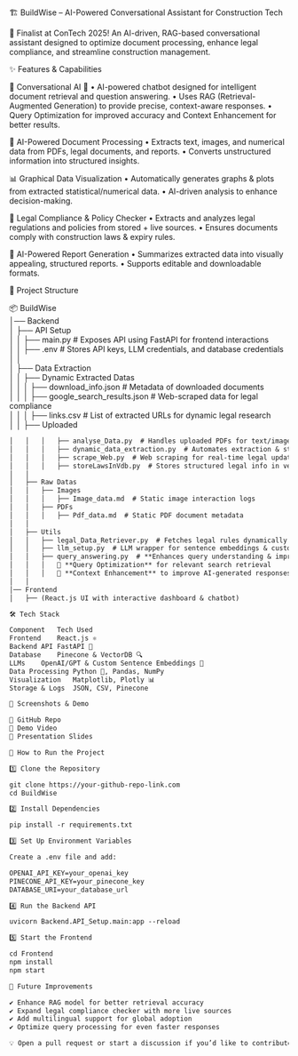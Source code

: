 🏗️ BuildWise – AI-Powered Conversational Assistant for Construction Tech

🚀 Finalist at ConTech 2025!
An AI-driven, RAG-based conversational assistant designed to optimize document processing, enhance legal compliance, and streamline construction management.

✨ Features & Capabilities

🔹 Conversational AI 🤖
	•	AI-powered chatbot designed for intelligent document retrieval and question answering.
	•	Uses RAG (Retrieval-Augmented Generation) to provide precise, context-aware responses.
	•	Query Optimization for improved accuracy and Context Enhancement for better results.

📑 AI-Powered Document Processing
	•	Extracts text, images, and numerical data from PDFs, legal documents, and reports.
	•	Converts unstructured information into structured insights.

📊 Graphical Data Visualization
	•	Automatically generates graphs & plots from extracted statistical/numerical data.
	•	AI-driven analysis to enhance decision-making.

📜 Legal Compliance & Policy Checker
	•	Extracts and analyzes legal regulations and policies from stored + live sources.
	•	Ensures documents comply with construction laws & expiry rules.

🔄 AI-Powered Report Generation
	•	Summarizes extracted data into visually appealing, structured reports.
	•	Supports editable and downloadable formats.

📁 Project Structure

📦 BuildWise  
│── Backend  
│   ├── API Setup  
│   │   ├── main.py  # Exposes API using FastAPI for frontend interactions  
│   │   ├── .env  # Stores API keys, LLM credentials, and database credentials  
│   │  
│   ├── Data Extraction  
│   │   ├── Dynamic Extracted Datas  
│   │   │   ├── download_info.json  # Metadata of downloaded documents  
│   │   │   ├── google_search_results.json  # Web-scraped data for legal compliance  
│   │   │   ├── links.csv  # List of extracted URLs for dynamic legal research  
│   │   ├── Uploaded

```markdown
│   │   │   ├── analyse_Data.py  # Handles uploaded PDFs for text/image extraction  
│   │   │   ├── dynamic_data_extraction.py  # Automates extraction & stores in Pinecone  
│   │   │   ├── scrape_Web.py  # Web scraping for real-time legal updates  
│   │   │   ├── storeLawsInVdb.py  # Stores structured legal info in vector DB  
│   │  
│   ├── Raw Datas  
│   │   ├── Images  
│   │   │   ├── Image_data.md  # Static image interaction logs  
│   │   ├── PDFs  
│   │   │   ├── Pdf_data.md  # Static PDF document metadata  
│   │  
│   ├── Utils  
│   │   ├── legal_Data_Retriever.py  # Fetches legal rules dynamically from the web  
│   │   ├── llm_setup.py  # LLM wrapper for sentence embeddings & custom functions  
│   │   ├── query_answering.py  # **Enhances query understanding & improves accuracy**  
│   │   │   📌 **Query Optimization** for relevant search retrieval  
│   │   │   📌 **Context Enhancement** to improve AI-generated responses  
│   │  
│── Frontend  
│   ├── (React.js UI with interactive dashboard & chatbot)  

🛠️ Tech Stack

Component	Tech Used
Frontend	React.js ⚛️
Backend API	FastAPI 🚀
Database	Pinecone & VectorDB 🔍
LLMs	OpenAI/GPT & Custom Sentence Embeddings 🧠
Data Processing	Python 🐍, Pandas, NumPy
Visualization	Matplotlib, Plotly 📊
Storage & Logs	JSON, CSV, Pinecone

📸 Screenshots & Demo

📌 GitHub Repo
🎥 Demo Video
📑 Presentation Slides

🚀 How to Run the Project

1️⃣ Clone the Repository

git clone https://your-github-repo-link.com
cd BuildWise

2️⃣ Install Dependencies

pip install -r requirements.txt

3️⃣ Set Up Environment Variables

Create a .env file and add:

OPENAI_API_KEY=your_openai_key
PINECONE_API_KEY=your_pinecone_key
DATABASE_URI=your_database_url

4️⃣ Run the Backend API

uvicorn Backend.API_Setup.main:app --reload

5️⃣ Start the Frontend

cd Frontend
npm install
npm start

📌 Future Improvements

✔️ Enhance RAG model for better retrieval accuracy
✔️ Expand legal compliance checker with more live sources
✔️ Add multilingual support for global adoption
✔️ Optimize query processing for even faster responses

💡 Open a pull request or start a discussion if you’d like to contribute! 🚀
